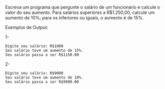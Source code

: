 Escreva um programa que pergunte o salário de um funcionário e calcule o valor do seu aumento.
Para salários superiores a R$1.250,00, calcule um aumento de 10%; para os inferiores ou iguais, o aumento é de 15%.

Exemplos de Output:

1-
~~~
Digite seu salário: R$1000
Seu salário teve um aumento de 15%.
Seu salário passa a ser R$1150.00
~~~
2-
~~~
Digite seu salário: R$9000
Seu salário teve um aumento de 10%.
Seu salário passa a ser R$9900.00
~~~